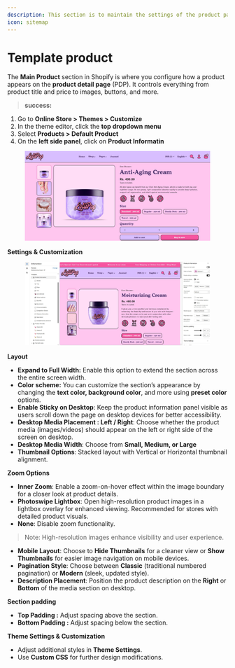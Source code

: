 ```yaml
---
description: This section is to maintain the settings of the product page on your store.
icon: sitemap
---
```


# Template product

The **Main Product** section in Shopify is where you configure how a product appears on the **product detail page** (PDP). It controls everything from product title and price to images, buttons, and more.

> **success:** 
1. Go to **Online Store > Themes > Customize**
2. In the theme editor, click the **top dropdown menu**
3. Select **Products > Default Product**
4. On the **left side panel**, click on **Product Informatin**


<figure><img src="../.gitbook/assets/main- product2.jpg" alt=""><figcaption></figcaption></figure>

**Settings & Customization**

<figure><img src="../.gitbook/assets/main-product1.jpg" alt=""><figcaption></figcaption></figure>

**Layout**

* **Expand to Full Width:** Enable this option to extend the section across the entire screen width.
* **Color scheme:** You can customize the section’s appearance by changing the **text color, background color**, and more using **preset color** options.
* **Enable Sticky on Desktop**: Keep the product information panel visible as users scroll down the page on desktop devices for better accessibility.
* **Desktop Media Placement :  Left / Right**: Choose whether the product media (images/videos) should appear on the left or right side of the screen on desktop.
* **Desktop Media Width**: Choose from **Small, Medium, or Large**
* **Thumbnail Options**: Stacked layout with Vertical or Horizontal thumbnail alignment.

**Zoom Options**

* **Inner Zoom**: Enable a zoom-on-hover effect within the image boundary for a closer look at product details.
* **Photoswipe Lightbox**: Open high-resolution product images in a lightbox overlay for enhanced viewing. Recommended for stores with detailed product visuals.
* **None**: Disable zoom functionality.

> Note: High-resolution images enhance visibility and user experience.

* **Mobile Layout**: Choose to **Hide Thumbnails** for a cleaner view or **Show Thumbnails** for easier image navigation on mobile devices.
* **Pagination Style**: Choose between **Classic** (traditional numbered pagination) or **Modern** (sleek, updated style).
* **Description Placement**: Position the product description on the **Right** or **Bottom** of the media section on desktop.

**Section padding**

* **Top Padding :** Adjust spacing above the section.
* **Bottom Padding :** Adjust spacing below the section.

**Theme Settings & Customization**

* Adjust additional styles in **Theme Settings**.
* Use **Custom CSS** for further design modifications.
